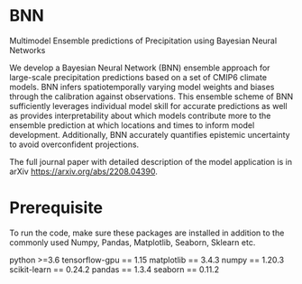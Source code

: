 # BNN
Multimodel Ensemble predictions of Precipitation using Bayesian Neural Networks

We develop a Bayesian Neural Network (BNN) ensemble approach for large-scale precipitation predictions based on a set of CMIP6 climate models. BNN infers spatiotemporally varying model weights and biases through the calibration against observations. This ensemble scheme of BNN sufficiently leverages individual model skill for accurate predictions as well as provides interpretability about which models contribute more to the ensemble prediction at which locations and times to inform model development. Additionally, BNN accurately quantifies epistemic uncertainty to avoid overconfident projections. 

The full journal paper with detailed description of the model application is in arXiv https://arxiv.org/abs/2208.04390. 

# Prerequisite

To run the code, make sure these packages are installed in addition to the commonly used Numpy, Pandas, Matplotlib, Seaborn, Sklearn etc.

python >=3.6 
tensorflow-gpu == 1.15
matplotlib == 3.4.3
numpy == 1.20.3
scikit-learn == 0.24.2
pandas == 1.3.4
seaborn == 0.11.2

